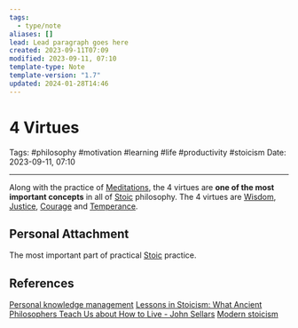 ```yaml
---
tags:
  - type/note
aliases: []
lead: Lead paragraph goes here
created: 2023-09-11T07:09
modified: 2023-09-11, 07:10
template-type: Note
template-version: "1.7"
updated: 2024-01-28T14:46
---
```


# 4 Virtues

Tags: #philosophy  #motivation #learning #life #productivity #stoicism 
Date: 2023-09-11, 07:10

---

Along with the practice of [Meditations](Meditations.md), the 4 virtues are **one of the most important concepts** in all of [Stoic](Stoicism.md) philosophy. The 4 virtues are [Wisdom](Wisdom), [Justice](Justice), [Courage](Courage) and [Temperance](Temperance).

## Personal Attachment

The most important part of practical [Stoic](Stoicism.md) practice.

## References

[Personal knowledge management](Personal%20knowledge%20management.md)
[Lessons in Stoicism: What Ancient Philosophers Teach Us about How to Live - John Sellars](https://books.google.cz/books/about/Lessons_in_Stoicism.html?id=ky84zQEACAAJ&redir_esc=y)
[Modern stoicism](https://modernstoicism.com/)
